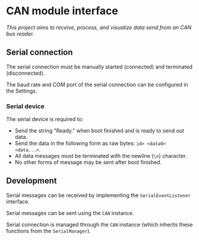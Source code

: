# CAN module interface

_This project aims to receive, process, and visualize data send from an CAN bus reader._

## Serial connection

The serial connection must be manually started (connected) and terminated (disconnected).  

The baud rate and COM port of the serial connection can be configured in the Settings.

### Serial device 

The serial device is required to:

- Send the string "Ready." when boot finished and is ready to send out data.
- Send the data in the following form as raw bytes: `id> <data0> <data...>`. 
- All data messages must be terminated with the newline (`\n`) character.
- No other forms of message may be sent after boot finished. 

## Development

Serial messages can be received by implementing the `SerialEventListener` interface.

Serial messages can be sent using the `CAN` instance. 

Serial connection is managed through the `CAN` instance (which inherits these functions from the `SerialManager`).
